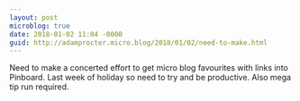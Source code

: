 ```yaml
---
layout: post
microblog: true
date: 2018-01-02 11:04 -0000
guid: http://adamprocter.micro.blog/2018/01/02/need-to-make.html
---
```

Need to make a concerted effort to get micro blog favourites with links into Pinboard. Last week of holiday so need to try and be productive. Also mega tip run required. 
